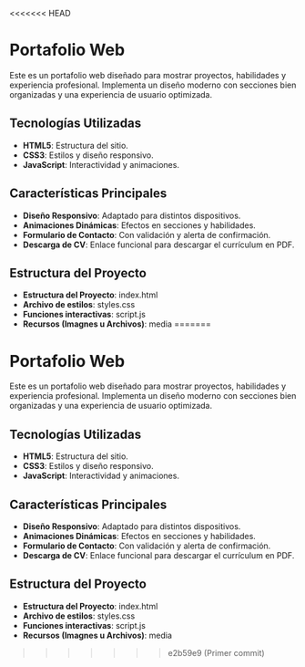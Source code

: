 <<<<<<< HEAD
# Portafolio Web

Este es un portafolio web diseñado para mostrar proyectos, habilidades y experiencia profesional. Implementa un diseño moderno con secciones bien organizadas y una experiencia de usuario optimizada.

## Tecnologías Utilizadas

- **HTML5**: Estructura del sitio.
- **CSS3**: Estilos y diseño responsivo.
- **JavaScript**: Interactividad y animaciones.

## Características Principales

- **Diseño Responsivo**: Adaptado para distintos dispositivos.
- **Animaciones Dinámicas**: Efectos en secciones y habilidades.
- **Formulario de Contacto**: Con validación y alerta de confirmación.
- **Descarga de CV**: Enlace funcional para descargar el currículum en PDF.

## Estructura del Proyecto

- **Estructura del Proyecto**: index.html
- **Archivo de estilos**: styles.css
- **Funciones interactivas**: script.js
- **Recursos (Imagnes u Archivos)**: media
=======
# Portafolio Web

Este es un portafolio web diseñado para mostrar proyectos, habilidades y experiencia profesional. Implementa un diseño moderno con secciones bien organizadas y una experiencia de usuario optimizada.

## Tecnologías Utilizadas

- **HTML5**: Estructura del sitio.
- **CSS3**: Estilos y diseño responsivo.
- **JavaScript**: Interactividad y animaciones.

## Características Principales

- **Diseño Responsivo**: Adaptado para distintos dispositivos.
- **Animaciones Dinámicas**: Efectos en secciones y habilidades.
- **Formulario de Contacto**: Con validación y alerta de confirmación.
- **Descarga de CV**: Enlace funcional para descargar el currículum en PDF.

## Estructura del Proyecto

- **Estructura del Proyecto**: index.html
- **Archivo de estilos**: styles.css
- **Funciones interactivas**: script.js
- **Recursos (Imagnes u Archivos)**: media
>>>>>>> e2b59e9 (Primer commit)
